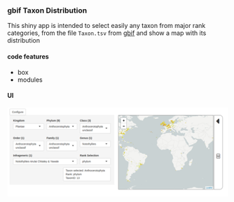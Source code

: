 ### gbif Taxon Distribution

This shiny app is intended to select easily any taxon from major rank
categories, from the file `Taxon.tsv` from
[gbif](https://hosted-datasets.gbif.org/datasets/backbone/) and show a
map with its distribution

#### code features

-   box
-   modules

#### UI

![](ui.png)

